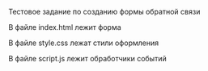 Тестовое задание по созданию формы обратной связи

В файле index.html лежит форма

В файле style.css лежат стили оформления

В файле script.js лежит обработчики событий
